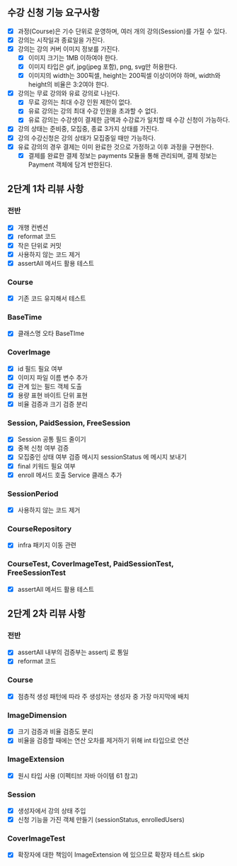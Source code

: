 ## 수강 신청 기능 요구사항

- [X] 과정(Course)은 기수 단위로 운영하며, 여러 개의 강의(Session)를 가질 수 있다.
- [X] 강의는 시작일과 종료일을 가진다.
- [X] 강의는 강의 커버 이미지 정보를 가진다.
  - [X] 이미지 크기는 1MB 이하여야 한다.
  - [X] 이미지 타입은 gif, jpg(jpeg 포함), png, svg만 허용한다.
  - [X] 이미지의 width는 300픽셀, height는 200픽셀 이상이어야 하며, width와 height의 비율은 3:2여야 한다.
- [X] 강의는 무료 강의와 유료 강의로 나뉜다.
  - [X] 무료 강의는 최대 수강 인원 제한이 없다.
  - [X] 유료 강의는 강의 최대 수강 인원을 초과할 수 없다.
  - [X] 유료 강의는 수강생이 결제한 금액과 수강료가 일치할 때 수강 신청이 가능하다.
- [X] 강의 상태는 준비중, 모집중, 종료 3가지 상태를 가진다.
- [X] 강의 수강신청은 강의 상태가 모집중일 때만 가능하다.
- [X] 유료 강의의 경우 결제는 이미 완료한 것으로 가정하고 이후 과정을 구현한다.
  - [X] 결제를 완료한 결제 정보는 payments 모듈을 통해 관리되며, 결제 정보는 Payment 객체에 담겨 반한된다.

## 2단계 1차 리뷰 사항 

### 전반
- [X] 개행 컨벤션 
- [X] reformat 코드
- [X] 작은 단위로 커밋
- [X] 사용하지 않는 코드 제거
- [X] assertAll 메서드 활용 테스트

### Course
- [X] 기존 코드 유지해서 테스트 

### BaseTime
- [X] 클래스명 오타 BaseTIme

### CoverImage
- [X] id 필드 필요 여부
- [X] 이미지 파일 이름 변수 추가
- [X] 관계 있는 필드 객체 도출
- [X] 용량 표현 바이트 단위 표현
- [X] 비율 검증과 크기 검증 분리

### Session, PaidSession, FreeSession
- [X] Session 공통 필드 줄이기
- [X] 중복 신청 여부 검증
- [X] 모집중인 상태 여부 검증 메시지 sessionStatus 에 메시지 보내기
- [X] final 키워드 필요 여부
- [X] enroll 메서드 호출 Service 클래스 추가

### SessionPeriod
- [X] 사용하지 않는 코드 제거

### CourseRepository
- [X] infra 패키지 이동 관련

### CourseTest, CoverImageTest, PaidSessionTest, FreeSessionTest
- [X] assertAll 메서드 활용 테스트

## 2단계 2차 리뷰 사항

### 전반
- [X] assertAll 내부의 검증부는 assertj 로 통일
- [X] reformat 코드

### Course
- [X] 점층적 생성 패턴에 따라 주 생성자는 생성자 중 가장 마지막에 배치

### ImageDimension
- [X] 크기 검증과 비율 검증도 분리
- [X] 비율을 검증할 때에는 연산 오차를 제거하기 위해 int 타입으로 연산

### ImageExtension
- [X] 원시 타입 사용 (이펙티브 자바 아이템 61 참고)

### Session
- [X] 생성자에서 강의 상태 주입 
- [X] 신청 기능을 가진 객체 만들기 (sessionStatus, enrolledUsers)

### CoverImageTest
- [X] 확장자에 대한 책임이 ImageExtension 에 있으므로 확장자 테스트 skip

